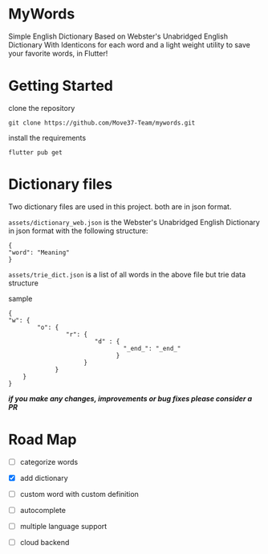 # MyWords
Simple English Dictionary Based on Webster's Unabridged English Dictionary With Identicons for each word and 
a light weight utility to save your favorite words, in Flutter!

# Getting Started

clone the repository
```
git clone https://github.com/Move37-Team/mywords.git
```

install the requirements
```
flutter pub get
```

# Dictionary files

Two dictionary files are used in this project. both are in json format.

```assets/dictionary_web.json``` is the Webster's Unabridged English Dictionary in json format with the following structure:

```
{
"word": "Meaning"
}
```

```assets/trie_dict.json``` is a list of all words in the above file but trie data structure

sample
```
{
"w": {
        "o": {
                "r": {
                        "d" : {
                                "_end_": "_end_"
                              }
                     }
             }
    }
}
```

***if you make any changes, improvements or bug fixes please consider a PR***

# Road Map

* [ ] categorize words

* [x] add dictionary

* [ ] custom word with custom definition

* [ ] autocomplete
 
* [ ] multiple language support
 
* [ ] cloud backend